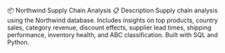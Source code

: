 📦 Northwind Supply Chain Analysis
📋 Description
Supply chain analysis using the Northwind database. Includes insights on top products, country sales, category revenue, discount effects, supplier lead times, shipping performance, inventory health, and ABC classification. Built with SQL and Python.
